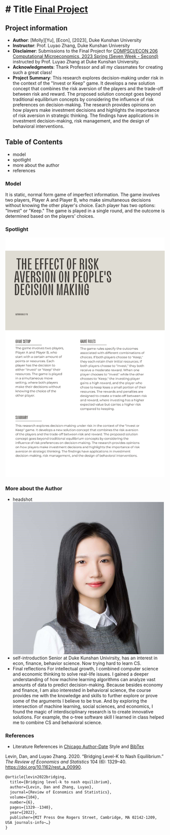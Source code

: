 # # Title [Final Project](https://www.nature.com/articles/s41562-021-01152-2)
## Project information
- **Author**: [Molly][Yu], [Econ], [2023], Duke Kunshan University
- **Instructor**: Prof. Luyao Zhang, Duke Kunshan University
- **Disclaimer**: Submissions to the  Final Project for [COMPSCI/ECON 206 Computational Microeconomics, 2023 Spring (Seven Week - Second)](https://ce.pubpub.org/) instructed by Prof. Luyao Zhang at Duke Kunshan University.
- **Acknowledgments**: Thank Professor and all my classmates for creating such a great class!
- **Project Summary**: 
This research explores decision-making under risk in the context of the "Invest or Keep" game. It develops a new solution concept that combines the risk aversion of the players and the trade-off between risk and reward. The proposed solution concept goes beyond traditional equilibrium concepts by considering the influence of risk preferences on decision-making. The research provides opinions on how players make investment decisions and highlights the importance of risk aversion in strategic thinking. The findings have applications in investment decision-making, risk management, and the design of behavioral interventions. 
   
## Table of Contents
- model
- spotlight
- more about the author
- references

### Model

It is static, normal form game of imperfect information. The game involves two players, Player A and Player B, who make simultaneous decisions without knowing the other player's choice. Each player has two options: "Invest" or "Keep." The game is played in a single round, and the outcome is determined based on the players' choices.


### Spotlight
![](https://github.com/Rising-Stars-by-Sunshine/csecon206-Final_Molly/blob/main/poster_new.png)

### More about the Author
- headshot
![](https://github.com/Rising-Stars-by-Sunshine/Molly-Yu-PS1/blob/main/spotlight/headshot.png)
- self-introduction
Senior at Duke Kunshan Univirsity, has an interest in econ, finance, behavior science. Now trying hard to learn CS.
- Final reflections 
  For intellectual growth, I combined computer science and economic thinking to solve real-life issues. I gained a deeper understanding of how machine learning algorithms can analyze vast amounts of data to predict decision-making. Because besides economy and finance, I am also interested in behavioral science, the course provides me with the knowledge and skills to further explore or prove some of the arguments I believe to be true. And by exploring the intersection of machine learning, social sciences, and economics, I found the magic of interdisciplinary research is to create innovative solutions. For example, the o-tree software skill I learned in class helped me to combine CS and behavioral science.

### References

- Literature References in [Chicago Author-Date](https://www.chicagomanualofstyle.org/tools_citationguide/citation-guide-2.html) Style and [BibTex](https://scholar.google.com/) 

Levin, Dan, and Luyao Zhang. 2020. “Bridging Level-K to Nash Equilibrium.” *The Review of Economics and Statistics* 104 (6): 1329–40. https://doi.org/10.1162/rest_a_00990.

```
@article{levin2022bridging,
  title={Bridging level-k to nash equilibrium},
  author={Levin, Dan and Zhang, Luyao},
  journal={Review of Economics and Statistics},
  volume={104},
  number={6},
  pages={1329--1340},
  year={2022},
  publisher={MIT Press One Rogers Street, Cambridge, MA 02142-1209, USA journals-info~…}
}
```

